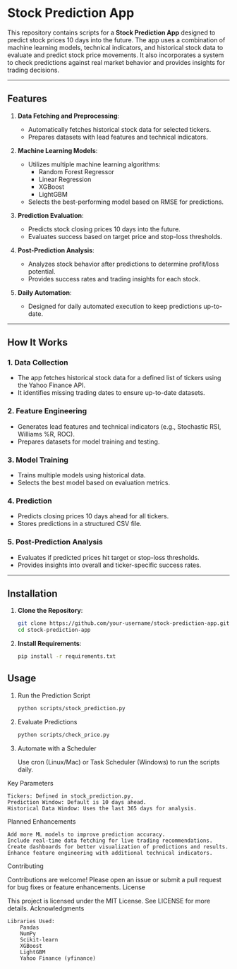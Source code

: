 # Stock Prediction App

This repository contains scripts for a **Stock Prediction App** designed to predict stock prices 10 days into the future. The app uses a combination of machine learning models, technical indicators, and historical stock data to evaluate and predict stock price movements. It also incorporates a system to check predictions against real market behavior and provides insights for trading decisions.

---

## Features

1. **Data Fetching and Preprocessing**:
   - Automatically fetches historical stock data for selected tickers.
   - Prepares datasets with lead features and technical indicators.

2. **Machine Learning Models**:
   - Utilizes multiple machine learning algorithms:
     - Random Forest Regressor
     - Linear Regression
     - XGBoost
     - LightGBM
   - Selects the best-performing model based on RMSE for predictions.

3. **Prediction Evaluation**:
   - Predicts stock closing prices 10 days into the future.
   - Evaluates success based on target price and stop-loss thresholds.

4. **Post-Prediction Analysis**:
   - Analyzes stock behavior after predictions to determine profit/loss potential.
   - Provides success rates and trading insights for each stock.

5. **Daily Automation**:
   - Designed for daily automated execution to keep predictions up-to-date.

---

## How It Works

### 1. **Data Collection**
- The app fetches historical stock data for a defined list of tickers using the Yahoo Finance API.
- It identifies missing trading dates to ensure up-to-date datasets.

### 2. **Feature Engineering**
- Generates lead features and technical indicators (e.g., Stochastic RSI, Williams %R, ROC).
- Prepares datasets for model training and testing.

### 3. **Model Training**
- Trains multiple models using historical data.
- Selects the best model based on evaluation metrics.

### 4. **Prediction**
- Predicts closing prices 10 days ahead for all tickers.
- Stores predictions in a structured CSV file.

### 5. **Post-Prediction Analysis**
- Evaluates if predicted prices hit target or stop-loss thresholds.
- Provides insights into overall and ticker-specific success rates.

---

## Installation

1. **Clone the Repository**:
   ```bash
   git clone https://github.com/your-username/stock-prediction-app.git
   cd stock-prediction-app

2. **Install Requirements**:
   ```bash
   pip install -r requirements.txt
## Usage
1. Run the Prediction Script
   ```bash
   python scripts/stock_prediction.py

2. Evaluate Predictions
   ```bash
   python scripts/check_price.py

3. Automate with a Scheduler

    Use cron (Linux/Mac) or Task Scheduler (Windows) to run the scripts daily.


Key Parameters

    Tickers: Defined in stock_prediction.py.
    Prediction Window: Default is 10 days ahead.
    Historical Data Window: Uses the last 365 days for analysis.

Planned Enhancements

    Add more ML models to improve prediction accuracy.
    Include real-time data fetching for live trading recommendations.
    Create dashboards for better visualization of predictions and results.
    Enhance feature engineering with additional technical indicators.

Contributing

Contributions are welcome! Please open an issue or submit a pull request for bug fixes or feature enhancements.
License

This project is licensed under the MIT License. See LICENSE for more details.
Acknowledgments

    Libraries Used:
        Pandas
        NumPy
        Scikit-learn
        XGBoost
        LightGBM
        Yahoo Finance (yfinance)


